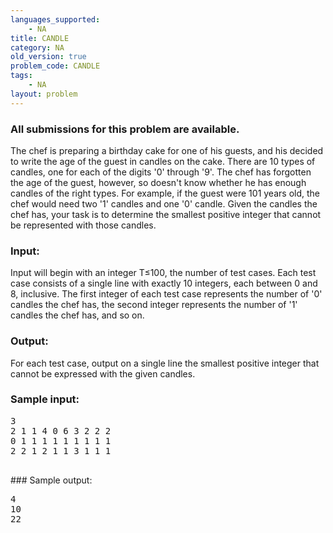 ```yaml
---
languages_supported:
    - NA
title: CANDLE
category: NA
old_version: true
problem_code: CANDLE
tags:
    - NA
layout: problem
---
```

###  All submissions for this problem are available. 

The chef is preparing a birthday cake for one of his guests, and his decided to write the age of the guest in candles on the cake. There are 10 types of candles, one for each of the digits '0' through '9'. The chef has forgotten the age of the guest, however, so doesn't know whether he has enough candles of the right types. For example, if the guest were 101 years old, the chef would need two '1' candles and one '0' candle. Given the candles the chef has, your task is to determine the smallest positive integer that cannot be represented with those candles.

### Input:

Input will begin with an integer T≤100, the number of test cases. Each test case consists of a single line with exactly 10 integers, each between 0 and 8, inclusive. The first integer of each test case represents the number of '0' candles the chef has, the second integer represents the number of '1' candles the chef has, and so on.

### Output:

For each test case, output on a single line the smallest positive integer that cannot be expressed with the given candles.

### Sample input:

<pre>3
2 1 1 4 0 6 3 2 2 2
0 1 1 1 1 1 1 1 1 1
2 2 1 2 1 1 3 1 1 1
 
</pre>### Sample output:

<pre>4
10
22
 
</pre>